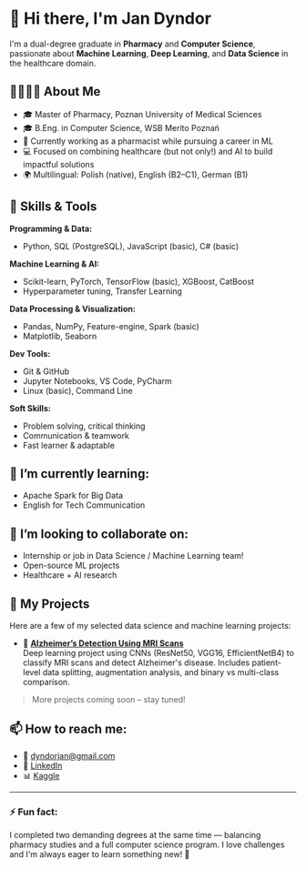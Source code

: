 # 👋 Hi there, I'm Jan Dyndor

I'm a dual-degree graduate in **Pharmacy** and **Computer Science**, passionate about **Machine Learning**, **Deep Learning**, and **Data Science** in the healthcare domain.

## 👨‍⚕️👨‍💻 About Me
- 🎓 Master of Pharmacy, Poznan University of Medical Sciences  
- 🎓 B.Eng. in Computer Science, WSB Merito Poznań  
- 🧪 Currently working as a pharmacist while pursuing a career in ML  
- 💻 Focused on combining healthcare (but not only!) and AI to build impactful solutions
- 🌍 Multilingual: Polish (native), English (B2–C1), German (B1)

## 🧠 Skills & Tools

**Programming & Data:**
- Python, SQL (PostgreSQL), JavaScript (basic), C# (basic)

**Machine Learning & AI:**
- Scikit-learn, PyTorch, TensorFlow (basic), XGBoost, CatBoost
- Hyperparameter tuning, Transfer Learning

**Data Processing & Visualization:**
- Pandas, NumPy, Feature-engine, Spark (basic)
- Matplotlib, Seaborn

**Dev Tools:**
- Git & GitHub
- Jupyter Notebooks, VS Code, PyCharm
- Linux (basic), Command Line

**Soft Skills:**
- Problem solving, critical thinking
- Communication & teamwork
- Fast learner & adaptable

## 🌱 I’m currently learning:
- Apache Spark for Big Data
- English for Tech Communication
  
## 🤝 I’m looking to collaborate on:
- Internship or job in Data Science / Machine Learning team!
- Open-source ML projects
- Healthcare + AI research

## 📂 My Projects

Here are a few of my selected data science and machine learning projects:

- 🧠 **[Alzheimer’s Detection Using MRI Scans](https://github.com/Jan-Dyndor/alzheimer-mri-detection)**  
  Deep learning project using CNNs (ResNet50, VGG16, EfficientNetB4) to classify MRI scans and detect Alzheimer's disease. Includes patient-level data splitting, augmentation analysis, and binary vs multi-class comparison.

> More projects coming soon – stay tuned!


## 📫 How to reach me:
- 📧 dyndorjan@gmail.com  
- 💼 [LinkedIn](https://www.linkedin.com/in/jan-dyndor/)  
- 📊 [Kaggle](https://www.kaggle.com/jandyndor)

---

### ⚡ Fun fact:
I completed two demanding degrees at the same time — balancing pharmacy studies and a full computer science program. I love challenges and I'm always eager to learn something new! 🚀
